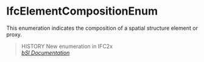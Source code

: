 IfcElementCompositionEnum
=========================
This enumeration indicates the composition of a spatial structure element or
proxy.  
  
> HISTORY  New enumeration in IFC2x  
[ _bSI
Documentation_](https://standards.buildingsmart.org/IFC/DEV/IFC4_2/FINAL/HTML/schema/ifcproductextension/lexical/ifcelementcompositionenum.htm)


